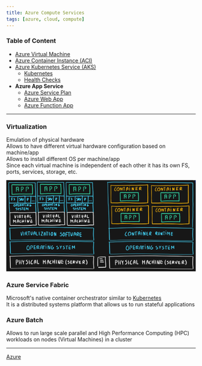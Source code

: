 ```yaml
---
title: Azure Compute Services
tags: [azure, cloud, compute]
---
```


### Table of Content

- [Azure Virtual Machine](Azure%20Virtual%20Machine.md)
- [Azure Container Instance (ACI)](Azure%20Container%20Instance%20(ACI).md)
- [Azure Kubernetes Service (AKS)](Azure%20Kubernetes%20Service%20(AKS).md)
	- [Kubernetes](../../../Software%20Engineering/DevOps/Kubernetes/Kubernetes.md)
	- [Health Checks](Health%20Checks.md)
- **Azure App Service**
	- [Azure Service Plan](Azure%20Service%20Plan.md)
	- [Azure Web App](Azure%20Web%20App.md)
	- [Azure Function App](Azure%20Function%20App.md)

---

### Virtualization

Emulation of physical hardware  
Allows to have different virtual hardware configuration based on machine/app  
Allows to install different OS per machine/app  
Since each virtual machine is independent of each other it has its own FS, ports, services, storage, etc.

![VM and Containers|600](../images/virtual-machines-and-containers.png)

### Azure Service Fabric

Microsoft's native container orchestrator similar to [Kubernetes](../../../Software%20Engineering/DevOps/Kubernetes/Kubernetes.md)  
It is a distributed systems platform that allows us to run stateful applications

### Azure Batch

Allows to run large scale parallel and High Performance Computing (HPC) workloads on nodes (Virtual Machines) in a cluster

---

[Azure](../Azure.md)